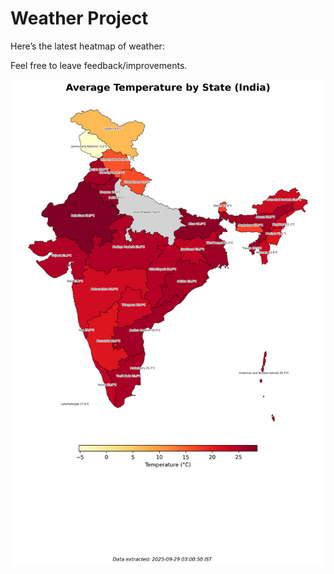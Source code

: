 # Weather Project

Here’s the latest heatmap of weather:

Feel free to leave feedback/improvements.

![India Heatmap](docs/assets/india_heatmap.png?v=D9A90C)

